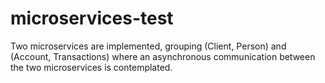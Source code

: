 # microservices-test
Two microservices are implemented, grouping (Client, Person) and (Account, Transactions) where an asynchronous communication between the two microservices is contemplated.
